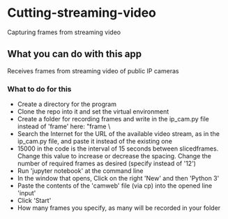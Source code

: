 # Cutting-streaming-video
Capturing frames from streaming video
## What you can do with this app
Receives frames from streaming video of public IP cameras
### What to do for this
- Create a directory for the program
- Clone the repo into it and set the virtual environment
- Create a folder for recording frames and write in the ip_cam.py file instead of 'frame' here: "frame \\
- Search the Internet for the URL of the available video stream, as in the ip_cam.py file, and paste it instead of the existing one
- 15000 in the code is the interval of 15 seconds between sliced ​​frames. Change this value to increase or decrease the spacing. Change the number of required frames as desired    (specify instead of '12')
- Run 'jupyter notebook' at the command line
- In the window that opens, Click on the right 'New' and then 'Python 3'
- Paste the contents of the 'camweb' file (via cp) into the opened line 'input'
- Click 'Start'
- How many frames you specify, as many will be recorded in your folder
